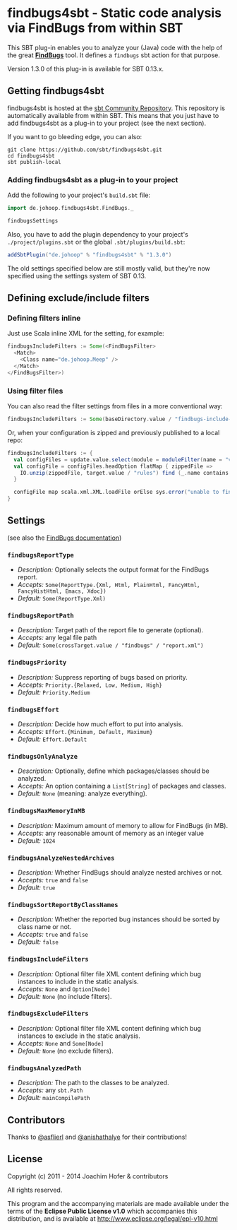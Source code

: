 # findbugs4sbt - Static code analysis via FindBugs from within SBT

This SBT plug-in enables you to analyze your (Java) code with the help of the great **[FindBugs](http://findbugs.sourceforge.net/)** tool. It defines a `findbugs` sbt action for that purpose.

Version 1.3.0 of this plug-in is available for SBT 0.13.x.

## Getting findbugs4sbt

findbugs4sbt is hosted at the [sbt Community Repository](http://repo.scala-sbt.org/scalasbt/sbt-plugin-releases). This repository is automatically available from within SBT. This means that you just have to add findbugs4sbt as a plug-in to your project (see the next section).

If you want to go bleeding edge, you can also:

    git clone https://github.com/sbt/findbugs4sbt.git
    cd findbugs4sbt 
    sbt publish-local

### Adding findbugs4sbt as a plug-in to your project

Add the following to your project's `build.sbt` file:

```scala
import de.johoop.findbugs4sbt.FindBugs._

findbugsSettings
```

Also, you have to add the plugin dependency to your project's `./project/plugins.sbt` or the global  `.sbt/plugins/build.sbt`:

```scala
addSbtPlugin("de.johoop" % "findbugs4sbt" % "1.3.0")
```

The old settings specified below are still mostly valid, but they're now specified using the settings system of SBT 0.13.

## Defining exclude/include filters

### Defining filters inline

Just use Scala inline XML for the setting, for example:

```scala
findbugsIncludeFilters := Some(<FindBugsFilter>
  <Match>
    <Class name="de.johoop.Meep" />
  </Match>
</FindBugsFilter>)
```

### Using filter files

You can also read the filter settings from files in a more conventional way:

```scala
findbugsIncludeFilters := Some(baseDirectory.value / "findbugs-include-filters.xml")
```

Or, when your configuration is zipped and previously published to a local repo:

```scala
findbugsIncludeFilters := {
  val configFiles = update.value.select(module = moduleFilter(name = "velvetant-sonar"))
  val configFile = configFiles.headOption flatMap { zippedFile =>
    IO.unzip(zippedFile, target.value / "rules") find (_.name contains "velvetant-sonar-findbugs.xml")
  }

  configFile map scala.xml.XML.loadFile orElse sys.error("unable to find config file in update report")
}
```

## Settings

(see also the [FindBugs documentation](http:*findbugs.sourceforge.net/manual/running.html#commandLineOptions))

### `findbugsReportType`

* *Description:* Optionally selects the output format for the FindBugs report.
* *Accepts:* `Some(ReportType.{Xml, Html, PlainHtml, FancyHtml, FancyHistHtml, Emacs, Xdoc})`
* *Default:* `Some(ReportType.Xml)`

### `findbugsReportPath`
* *Description:* Target path of the report file to generate (optional).
* *Accepts:* any legal file path
* *Default:* `Some(crossTarget.value / "findbugs" / "report.xml")`

### `findbugsPriority`
* *Description:* Suppress reporting of bugs based on priority.
* *Accepts:* `Priority.{Relaxed, Low, Medium, High}`
* *Default:* `Priority.Medium`

### `findbugsEffort`
* *Description:* Decide how much effort to put into analysis.
* *Accepts:* `Effort.{Minimum, Default, Maximum}`
* *Default:* `Effort.Default`

### `findbugsOnlyAnalyze`
* *Description:* Optionally, define which packages/classes should be analyzed.
* *Accepts:* An option containing a `List[String]` of packages and classes.
* *Default:* `None` (meaning: analyze everything).

### `findbugsMaxMemoryInMB`
* *Description:* Maximum amount of memory to allow for FindBugs (in MB).
* *Accepts:* any reasonable amount of memory as an integer value
* *Default:* `1024`

### `findbugsAnalyzeNestedArchives`
* *Description:* Whether FindBugs should analyze nested archives or not.
* *Accepts:* `true` and `false`
* *Default:* `true`

### `findbugsSortReportByClassNames`
* *Description:* Whether the reported bug instances should be sorted by class name or not.
* *Accepts:* `true` and `false`
* *Default:* `false`

### `findbugsIncludeFilters`
* *Description:* Optional filter file XML content defining which bug instances to include in the static analysis.
* *Accepts:* `None` and `Option[Node]`
* *Default:* `None` (no include filters).

### `findbugsExcludeFilters`
* *Description:* Optional filter file XML content defining which bug instances to exclude in the static analysis.
* *Accepts:* `None` and `Some[Node]`
* *Default:* `None` (no exclude filters).

### `findbugsAnalyzedPath`
* *Description:* The path to the classes to be analyzed.
* *Accepts:* any `sbt.Path`
* *Default:* `mainCompilePath`

## Contributors

Thanks to [@asflierl](http://github.com/asflierl) and [@anishathalye](http://github.com/anishathalye) for their contributions!

## License

Copyright (c) 2011 - 2014 Joachim Hofer & contributors

All rights reserved.

This program and the accompanying materials are made available under the terms of the **Eclipse Public License v1.0** which accompanies this distribution, and is available at http://www.eclipse.org/legal/epl-v10.html

